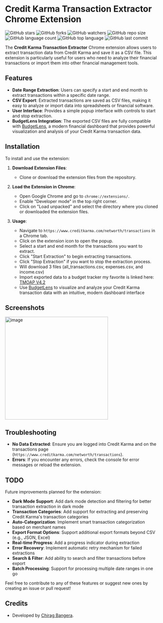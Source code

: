 # Credit Karma Transaction Extractor Chrome Extension

![GitHub stars](https://img.shields.io/github/stars/cbangera2/CreditKarmaExtractor?style=social)
![GitHub forks](https://img.shields.io/github/forks/cbangera2/CreditKarmaExtractor?style=social)
![GitHub watchers](https://img.shields.io/github/watchers/cbangera2/CreditKarmaExtractor?style=social)
![GitHub repo size](https://img.shields.io/github/repo-size/cbangera2/CreditKarmaExtractor)
![GitHub language count](https://img.shields.io/github/languages/count/cbangera2/CreditKarmaExtractor)
![GitHub top language](https://img.shields.io/github/languages/top/cbangera2/CreditKarmaExtractor)
![GitHub last commit](https://img.shields.io/github/last-commit/cbangera2/CreditKarmaExtractor?color=red)

The **Credit Karma Transaction Extractor** Chrome extension allows users to extract transaction data from Credit Karma and save it as a CSV file. This extension is particularly useful for users who need to analyze their financial transactions or import them into other financial management tools.

## Features

- **Date Range Extraction**: Users can specify a start and end month to extract transactions within a specific date range.
- **CSV Export**: Extracted transactions are saved as CSV files, making it easy to analyze or import data into spreadsheets or financial software.
- **User Interface**: Provides a simple popup interface with controls to start and stop extraction.
- **BudgetLens Integration**: The exported CSV files are fully compatible with [BudgetLens](https://github.com/cbangera2/BudgetLens), a modern financial dashboard that provides powerful visualization and analysis of your Credit Karma transaction data.

## Installation

To install and use the extension:

1. **Download Extension Files**:
   - Clone or download the extension files from the repository.

2. **Load the Extension in Chrome**:
   - Open Google Chrome and go to `chrome://extensions/`.
   - Enable "Developer mode" in the top right corner.
   - Click on "Load unpacked" and select the directory where you cloned or downloaded the extension files.

3. **Usage**:
   - Navigate to `https://www.creditkarma.com/networth/transactions` in a Chrome tab.
   - Click on the extension icon to open the popup.
   - Select a start and end month for the transactions you want to extract.
   - Click "Start Extraction" to begin extracting transactions.
   - Click "Stop Extraction" if you want to stop the extraction process.
   - Will download 3 files (all_transactions.csv, expenses.csv, and income.csv)
   - Import exported data to a budget tracker my favorite is linked here: [TMOAP V4.2](https://themeasureofaplan.com/budget-tracking-tool/)
   - Use [BudgetLens](https://github.com/cbangera2/BudgetLens) to visualize and analyze your Credit Karma transaction data with an intuitive, modern dashboard interface

## Screenshots

<img width="338" alt="image" src="https://github.com/cbangera2/CreditKarmaExtractor/assets/18430740/881aae4c-ec2a-498e-b3fd-a64c88c4fb1f">

## Troubleshooting

- **No Data Extracted**: Ensure you are logged into Credit Karma and on the transactions page (`https://www.creditkarma.com/networth/transactions`).
- **Errors**: If you encounter any errors, check the console for error messages or reload the extension.

## TODO

Future improvements planned for the extension:

- **Dark Mode Support**: Add dark mode detection and filtering for better transaction extraction in dark mode
- **Transaction Categories**: Add support for extracting and preserving Credit Karma's transaction categories
- **Auto-Categorization**: Implement smart transaction categorization based on merchant names
- **Export Format Options**: Support additional export formats beyond CSV (e.g., JSON, Excel)
- **Real-time Progress**: Add a progress indicator during extraction
- **Error Recovery**: Implement automatic retry mechanism for failed extractions
- **Search & Filter**: Add ability to search and filter transactions before export
- **Batch Processing**: Support for processing multiple date ranges in one go

Feel free to contribute to any of these features or suggest new ones by creating an issue or pull request!

## Credits

- Developed by [Chirag Bangera](https://github.com/cbangera2).
